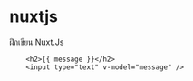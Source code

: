 # nuxtjs
ฝึกเขียน Nuxt.Js

```
    <h2>{{ message }}</h2>
    <input type="text" v-model="message" />

```
